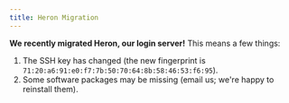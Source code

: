 ```yaml
---
title: Heron Migration
---
```

**We recently migrated Heron, our login server!** This means a few things:

1. The SSH key has changed (the new fingerprint is `71:20:a6:91:e0:f7:7b:50:70:64:8b:58:46:53:f6:95`).
2. Some software packages may be missing (email us; we're happy to reinstall 
them).
